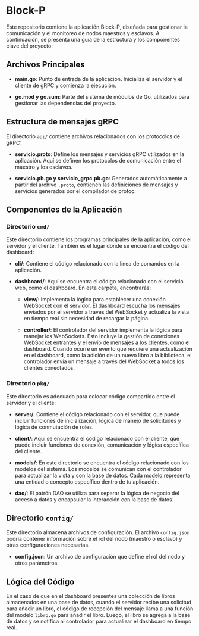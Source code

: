 # Block-P

Este repositorio contiene la aplicación Block-P, diseñada para gestionar la comunicación y el monitoreo de nodos maestros y esclavos. A continuación, se presenta una guía de la estructura y los componentes clave del proyecto:

## Archivos Principales

- **main.go**: Punto de entrada de la aplicación. Inicializa el servidor y el cliente de gRPC y comienza la ejecución.

- **go.mod y go.sum**: Parte del sistema de módulos de Go, utilizados para gestionar las dependencias del proyecto.

## Estructura de mensajes gRPC

El directorio `api/` contiene archivos relacionados con los protocolos de gRPC:

- **servicio.proto**: Define los mensajes y servicios gRPC utilizados en la aplicación. Aquí se definen los protocolos de comunicación entre el maestro y los esclavos.

- **servicio.pb.go y servicio_grpc.pb.go**: Generados automáticamente a partir del archivo `.proto`, contienen las definiciones de mensajes y servicios generados por el compilador de protoc.

## Componentes de la Aplicación

### Directorio `cmd/`

Este directorio contiene los programas principales de la aplicación, como el servidor y el cliente. También es el lugar donde se encuentra el código del dashboard:

- **cli/**: Contiene el código relacionado con la línea de comandos en la aplicación.

- **dashboard/**: Aquí se encuentra el código relacionado con el servicio web, como el dashboard. En esta carpeta, encontrarás:

  - **view/**: Implementa la lógica para establecer una conexión WebSocket con el servidor. El dashboard escucha los mensajes enviados por el servidor a través del WebSocket y actualiza la vista en tiempo real sin necesidad de recargar la página.

  - **controller/**: El controlador del servidor implementa la lógica para manejar los WebSockets. Esto incluye la gestión de conexiones WebSocket entrantes y el envío de mensajes a los clientes, como el dashboard. Cuando ocurre un evento que requiere una actualización en el dashboard, como la adición de un nuevo libro a la biblioteca, el controlador envía un mensaje a través del WebSocket a todos los clientes conectados.

### Directorio `pkg/`

Este directorio es adecuado para colocar código compartido entre el servidor y el cliente:

- **server/**: Contiene el código relacionado con el servidor, que puede incluir funciones de inicialización, lógica de manejo de solicitudes y lógica de conmutación de roles.

- **client/**: Aquí se encuentra el código relacionado con el cliente, que puede incluir funciones de conexión, comunicación y lógica específica del cliente.

- **models/**: En este directorio se encuentra el código relacionado con los modelos del sistema. Los modelos se comunican con el controlador para actualizar la vista y con la base de datos. Cada modelo representa una entidad o concepto específico dentro de tu aplicación.

- **dao/**: El patrón DAO se utiliza para separar la lógica de negocio del acceso a datos y encapsular la interacción con la base de datos.

## Directorio `config/`

Este directorio almacena archivos de configuración. El archivo `config.json` podría contener información sobre el rol del nodo (maestro o esclavo) y otras configuraciones necesarias.

- **config.json**: Un archivo de configuración que define el rol del nodo y otros parámetros.

## Lógica del Código

En el caso de que en el dashboard presentes una colección de libros almacenados en una base de datos, cuando el servidor recibe una solicitud para añadir un libro, el código de recepción del mensaje llama a una función del modelo `libro.go` para añadir el libro. Luego, el libro se agrega a la base de datos y se notifica al controlador para actualizar el dashboard en tiempo real.
